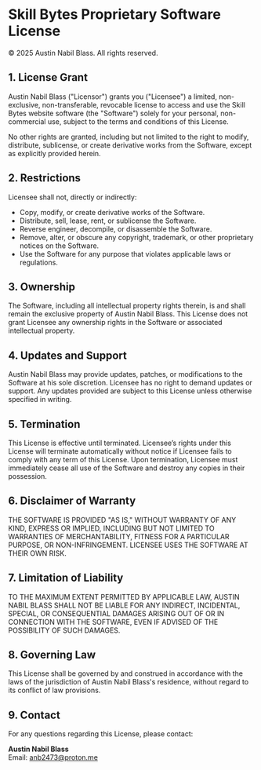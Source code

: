 # Skill Bytes Proprietary Software License

© 2025 Austin Nabil Blass. All rights reserved.

## 1. License Grant

Austin Nabil Blass ("Licensor") grants you ("Licensee") a limited, non-exclusive, non-transferable, revocable license to access and use the Skill Bytes website software (the "Software") solely for your personal, non-commercial use, subject to the terms and conditions of this License.  

No other rights are granted, including but not limited to the right to modify, distribute, sublicense, or create derivative works from the Software, except as explicitly provided herein.

## 2. Restrictions

Licensee shall not, directly or indirectly:

- Copy, modify, or create derivative works of the Software.
- Distribute, sell, lease, rent, or sublicense the Software.
- Reverse engineer, decompile, or disassemble the Software.
- Remove, alter, or obscure any copyright, trademark, or other proprietary notices on the Software.
- Use the Software for any purpose that violates applicable laws or regulations.

## 3. Ownership

The Software, including all intellectual property rights therein, is and shall remain the exclusive property of Austin Nabil Blass. This License does not grant Licensee any ownership rights in the Software or associated intellectual property.

## 4. Updates and Support

Austin Nabil Blass may provide updates, patches, or modifications to the Software at his sole discretion. Licensee has no right to demand updates or support. Any updates provided are subject to this License unless otherwise specified in writing.

## 5. Termination

This License is effective until terminated. Licensee’s rights under this License will terminate automatically without notice if Licensee fails to comply with any term of this License. Upon termination, Licensee must immediately cease all use of the Software and destroy any copies in their possession.

## 6. Disclaimer of Warranty

THE SOFTWARE IS PROVIDED "AS IS," WITHOUT WARRANTY OF ANY KIND, EXPRESS OR IMPLIED, INCLUDING BUT NOT LIMITED TO WARRANTIES OF MERCHANTABILITY, FITNESS FOR A PARTICULAR PURPOSE, OR NON-INFRINGEMENT. LICENSEE USES THE SOFTWARE AT THEIR OWN RISK.

## 7. Limitation of Liability

TO THE MAXIMUM EXTENT PERMITTED BY APPLICABLE LAW, AUSTIN NABIL BLASS SHALL NOT BE LIABLE FOR ANY INDIRECT, INCIDENTAL, SPECIAL, OR CONSEQUENTIAL DAMAGES ARISING OUT OF OR IN CONNECTION WITH THE SOFTWARE, EVEN IF ADVISED OF THE POSSIBILITY OF SUCH DAMAGES.

## 8. Governing Law

This License shall be governed by and construed in accordance with the laws of the jurisdiction of Austin Nabil Blass's residence, without regard to its conflict of law provisions.

## 9. Contact

For any questions regarding this License, please contact:  

**Austin Nabil Blass**  
Email: <anb2473@proton.me>
